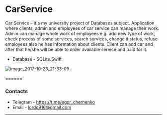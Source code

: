 # CarService

Car Service – it's my university project of Databases subject. Application where clients, admin and employees of car service can manage their work. Admin can manage whole work of employees e.g. add new type of work, check process of some services, search services, change it status, refuse employees also he has information about clients. Client can add car and after that he/she will be able to order available service and paid for it. 
* Database - SQLite.Swift


![image_2017-10-23_21-33-09](https://user-images.githubusercontent.com/23559375/40574310-27d32292-60d8-11e8-8915-02e00bfee828.png)

======

### Contacts
* Telegram - https://t.me/egor_chernenko  
* Email - lordo916@gmail.com 

-----
